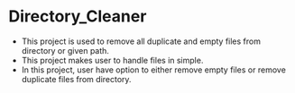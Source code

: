 # Directory_Cleaner
* This project is used to remove all duplicate and empty files from directory or given path.
* This project makes user to handle files in simple.
* In this project, user have option to either remove empty files or remove duplicate files from directory.
